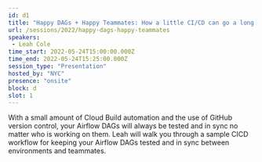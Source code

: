 ```yaml
---
id: d1
title: "Happy DAGs + Happy Teammates: How a little CI/CD can go a long way"
url: /sessions/2022/happy-dags-happy-teammates
speakers:
 - Leah Cole
time_start: 2022-05-24T15:00:00.000Z
time_end: 2022-05-24T15:25:00.000Z
session_type: "Presentation"
hosted_by: "NYC"
presence: "onsite"
block: d
slot: 1
---
```


With a small amount of Cloud Build automation and the use of GitHub version control, your Airflow DAGs will always be tested and in sync no matter who is working on them. Leah will walk you through a sample CICD workflow for keeping your Airflow DAGs tested and in sync between environments and teammates.